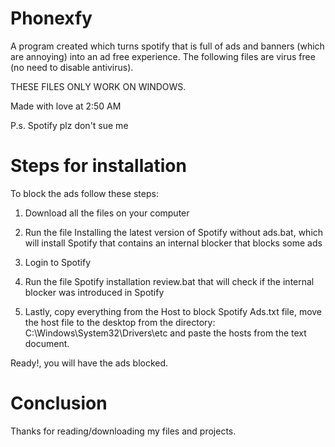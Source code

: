 # Phonexfy
A program created which turns  spotify that is full of ads and banners (which are annoying) into an ad free experience.
The following files are virus free (no need to disable antivirus).

THESE FILES ONLY WORK ON WINDOWS.

Made with love at 2:50 AM

P.s. Spotify plz don't sue me



# Steps for installation

To block the ads follow these steps:

1. Download all the files on your computer

2. Run the file Installing the latest version of Spotify without ads.bat, which will install Spotify that contains an internal blocker that blocks some ads

3. Login to Spotify

4. Run the file Spotify installation review.bat that will check if the internal blocker was introduced in Spotify

5. Lastly, copy everything from the Host to block Spotify Ads.txt file, move the host file to the desktop from the directory: C:\Windows\System32\Drivers\etc and paste the hosts from the text document.

 Ready!, you will have the ads blocked.
 
 
 # Conclusion
 Thanks for reading/downloading my files and projects.
 
                                 
